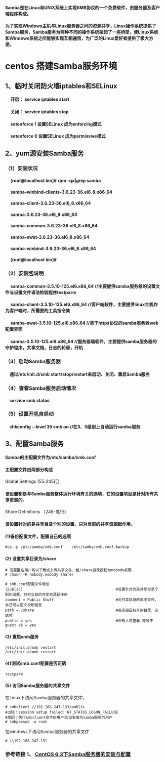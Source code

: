#### Samba是在Linux和UNIX系统上实现SMB协议的一个免费软件，由服务器及客户端程序构成。

#### 为了实现Windows主机与Linux服务器之间的资源共享，Linux操作系统提供了Samba服务，Samba服务为两种不同的操作系统架起了一座桥梁，使Linux系统和Windows系统之间能够实现互相通信，为广泛的Linux爱好者提供了极大方便。

# centos 搭建Samba服务环境

## 1、临时关闭防火墙iptables和SELinux

####	&emsp;	开启： service iptables start
####	&emsp;	关闭： service iptables stop

####	&emsp;	setenforce 1 设置SELinux 成为enforcing模式
####	&emsp;	setenforce 0 设置SELinux 成为permissive模式 

## 2、yum源安装Samba服务

### （1）安装状况

####	&emsp;	[root@localhost bin]# rpm -qa|grep samba
####	&emsp;	samba-winbind-clients-3.6.23-36.el6_8.x86_64
####	&emsp;	samba-client-3.6.23-36.el6_8.x86_64
####	&emsp;	samba-3.6.23-36.el6_8.x86_64
####	&emsp;	samba-common-3.6.23-36.el6_8.x86_64
####	&emsp;	samba-swat-3.6.23-36.el6_8.x86_64
####	&emsp;	samba-winbind-3.6.23-36.el6_8.x86_64
####	&emsp;	[root@localhost bin]# 

### （2）安装包说明

####	&emsp;	samba-common-3.5.10-125.el6.x86_64               //主要提供samba服务器的设置文件与设置文件语法检验程序testparm

####	&emsp;	samba-client-3.5.10-125.el6.x86_64                    //客户端软件，主要提供linux主机作为客户端时，所需要的工具指令集

####	&emsp;	samba-swat-3.5.10-125.el6.x86_64                    //基于https协议的samba服务器web配置界面

####	&emsp;	samba-3.5.10-125.el6.x86_64                            //服务器端软件，主要提供samba服务器的守护程序，共享文档，日志的轮替，开机

### （3）启动Samba服务器

####	&emsp;通过/etc/init.d/smb start/stop/restart来启动、关闭、重启Samba服务

### （4）查看Samba服务启动情况

####	&emsp;service smb status

### （5）设置开机自启动

####	&emsp;chkconfig --level 35 smb on             //在3、5级别上自动运行samba服务

## 3、配置Samba服务

#### Samba的主配置文件为/etc/samba/smb.conf

#### 主配置文件由两部分构成

Global Settings (55-245行)
#### 该设置都是与Samba服务整体运行环境有关的选项，它的设置项目是针对所有共享资源的。

Share Definitions （246-尾行）
#### 该设置针对的是共享目录个别的设置，只对当前的共享资源起作用。

#### (1)备份配置文件，配置自己的选项
	#cp -p /etc/samba/smb.conf    /etc/samba/smb.conf.backup

#### (2) 设置共享目录为/share
	# 设置匿名用户可以下载或上传共享文件，给/share目录授权为nobody权限
	# chown -R nobody:nobody share/
	
	# smb.conf配置文件增加
	[public]                                          #设置针对的是共享目录个别的设置，只对当前的共享资源起作用
    comment = Public Stuff                            #对共享目录的说明文件，自己可以定义说明信息
    path = /share                                     #用来指定共享的目录，必选项
    public = yes                                      #所有人可查看,等效于guest ok = yes

#### (3) 重启smb服务
	/etc/init.d/smb restart
	/etc/init.d/nmb restart

#### (4)测试smb.conf配置是否正确
	testparm

#### (5) 访问Samba服务器的共享文件

在Linux下访问Samba服务器的共享文件\

	# smbclient //192.168.247.131/public
	#出错：session setup failed: NT_STATUS_LOGON_FAILURE
	#原因：执行smbclient命令的用户ID没有成为samba服务的用户
	# smbpasswd -a root

在windows下访问Samba服务器的共享文件

	# \\192.168.247.131	
	


### 参考链接  1、 [CentOS 6.3下Samba服务器的安装与配置](http://www.cnblogs.com/mchina/archive/2012/12/18/2816717.html)



